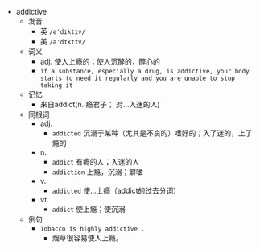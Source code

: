 - addictive
  - 发音
    - 英 `/ə'dɪktɪv/`
    - 美 `/ə'dɪktɪv/`
  - 词义
    - adj. 使人上瘾的；使人沉醉的，醉心的
    - `if a substance, especially a drug, is addictive, your body starts to need it regularly and you are unable to stop taking it`
  - 记忆
    - 来自addict(n. 瘾君子； 对…入迷的人)
  - 同根词
    - adj.
      - `addicted` 沉溺于某种（尤其是不良的）嗜好的；入了迷的，上了瘾的
    - n.
      - `addict` 有瘾的人；入迷的人
      - `addiction` 上瘾，沉溺；癖嗜
    - v.
      - `addicted` 使…上瘾（addict的过去分词）
    - vt.
      - `addict` 使上瘾；使沉溺
  - 例句
    - `Tobacco is highly addictive .`
      - 烟草很容易使人上瘾。

